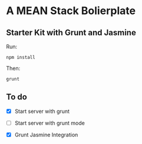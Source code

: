 # A MEAN Stack Bolierplate 
## Starter Kit with Grunt and Jasmine

Run:

```
npm install
```

Then:

```
grunt
```
## To do
- [x] Start server with grunt
- [ ] Start server with grunt mode 
- [X] Grunt Jasmine Integration


